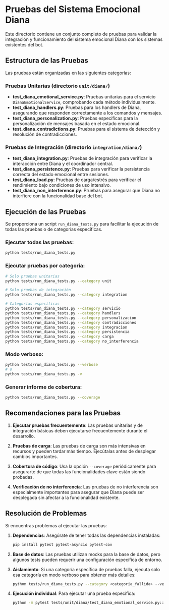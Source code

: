 # Pruebas del Sistema Emocional Diana

Este directorio contiene un conjunto completo de pruebas para validar la integración y funcionamiento del sistema emocional Diana con los sistemas existentes del bot.

## Estructura de las Pruebas

Las pruebas están organizadas en las siguientes categorías:

### Pruebas Unitarias (directorio `unit/diana/`)

- **test_diana_emotional_service.py**: Pruebas unitarias para el servicio `DianaEmotionalService`, comprobando cada método individualmente.
- **test_diana_handlers.py**: Pruebas para los handlers de Diana, asegurando que responden correctamente a los comandos y mensajes.
- **test_diana_personalization.py**: Pruebas específicas para la personalización de mensajes basada en el estado emocional.
- **test_diana_contradictions.py**: Pruebas para el sistema de detección y resolución de contradicciones.

### Pruebas de Integración (directorio `integration/diana/`)

- **test_diana_integration.py**: Pruebas de integración para verificar la interacción entre Diana y el coordinador central.
- **test_diana_persistence.py**: Pruebas para verificar la persistencia correcta del estado emocional entre sesiones.
- **test_diana_load.py**: Pruebas de carga/estrés para verificar el rendimiento bajo condiciones de uso intensivo.
- **test_diana_non_interference.py**: Pruebas para asegurar que Diana no interfiere con la funcionalidad base del bot.

## Ejecución de las Pruebas

Se proporciona un script `run_diana_tests.py` para facilitar la ejecución de todas las pruebas o de categorías específicas.

### Ejecutar todas las pruebas:

```bash
python tests/run_diana_tests.py
```

### Ejecutar pruebas por categoría:

```bash
# Solo pruebas unitarias
python tests/run_diana_tests.py --category unit

# Solo pruebas de integración
python tests/run_diana_tests.py --category integration

# Categorías específicas
python tests/run_diana_tests.py --category servicio
python tests/run_diana_tests.py --category handlers
python tests/run_diana_tests.py --category personalizacion
python tests/run_diana_tests.py --category contradicciones
python tests/run_diana_tests.py --category integracion
python tests/run_diana_tests.py --category persistencia
python tests/run_diana_tests.py --category carga
python tests/run_diana_tests.py --category no_interferencia
```

### Modo verboso:

```bash
python tests/run_diana_tests.py --verbose
# o
python tests/run_diana_tests.py -v
```

### Generar informe de cobertura:

```bash
python tests/run_diana_tests.py --coverage
```

## Recomendaciones para las Pruebas

1. **Ejecutar pruebas frecuentemente**: Las pruebas unitarias y de integración básicas deben ejecutarse frecuentemente durante el desarrollo.

2. **Pruebas de carga**: Las pruebas de carga son más intensivas en recursos y pueden tardar más tiempo. Ejecútalas antes de desplegar cambios importantes.

3. **Cobertura de código**: Usa la opción `--coverage` periódicamente para asegurarte de que todas las funcionalidades clave están siendo probadas.

4. **Verificación de no interferencia**: Las pruebas de no interferencia son especialmente importantes para asegurar que Diana puede ser desplegada sin afectar a la funcionalidad existente.

## Resolución de Problemas

Si encuentras problemas al ejecutar las pruebas:

1. **Dependencias**: Asegúrate de tener todas las dependencias instaladas:
   ```bash
   pip install pytest pytest-asyncio pytest-cov
   ```

2. **Base de datos**: Las pruebas utilizan mocks para la base de datos, pero algunos tests pueden requerir una configuración específica de entorno.

3. **Aislamiento**: Si una categoría específica de pruebas falla, ejecuta solo esa categoría en modo verboso para obtener más detalles:
   ```bash
   python tests/run_diana_tests.py --category <categoria_fallida> --verbose
   ```

4. **Ejecución individual**: Para ejecutar una prueba específica:
   ```bash
   python -m pytest tests/unit/diana/test_diana_emotional_service.py::test_store_emotional_memory_success -v
   ```